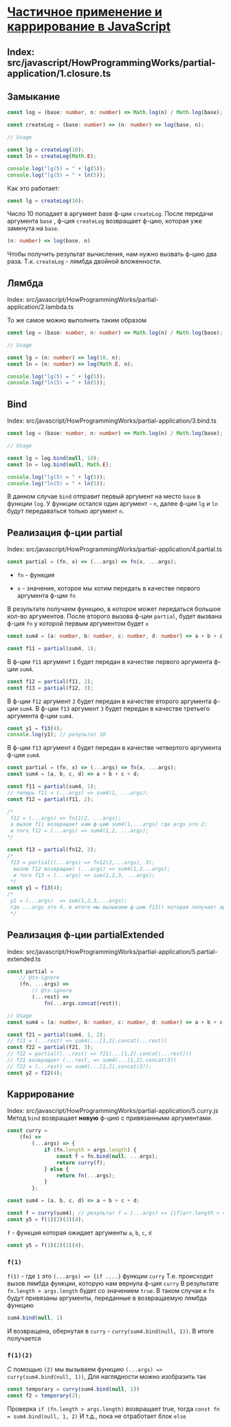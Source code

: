 # [Частичное применение и каррирование в JavaScript](https://github.com/HowProgrammingWorks/PartialApplication)

Index:
src/javascript/HowProgrammingWorks/partial-application/1.closure.ts
---

## Замыкание

```typescript
const log = (base: number, n: number) => Math.log(n) / Math.log(base);

const createLog = (base: number) => (n: number) => log(base, n);

// Usage

const lg = createLog(10);
const ln = createLog(Math.E);

console.log("lg(5) = " + lg(5));
console.log("lg(5) = " + ln(5));
```

Как это работает:

```typescript
const lg = createLog(10);
```

Число 10 попадает в аргумент base ф-ции `createLog`.
После передачи аргумента `base` , ф-ция  `createLog` возвращает ф-цию, которая уже замкнута на `base`.

```typescript
(n: number) => log(base, n)
```

Чтобы получить результат вычисления, нам нужно вызвать ф-цию два раза. Т.к. `createLog` - лямбда двойной вложенности.

## Лямбда

Index:
src/javascript/HowProgrammingWorks/partial-application/2.lambda.ts

То же самое можно выполнить таким образом

```typescript
const log = (base: number, n: number) => Math.log(n) / Math.log(base);

// Usage

const lg = (n: number) => log(10, n);
const ln = (n: number) => log(Math.E, n);

console.log("lg(5) = " + lg(5));
console.log("ln(5) = " + ln(5));
```

## Bind

Index:
src/javascript/HowProgrammingWorks/partial-application/3.bind.ts

```typescript
const log = (base: number, n: number) => Math.log(n) / Math.log(base);

// Usage

const lg = log.bind(null, 10);
const ln = log.bind(null, Math.E);

console.log("lg(5) = " + lg(5));
console.log("ln(5) = " + ln(5));

```

В данном случае `bind` отправит первый аргумент на место `base` в функции `log`.
У функции остался один аргумент - `n`, далее ф-ции `lg` и `ln` будут передаваться только аргумент `n`.

## Реализация ф-ции partial

Index:
src/javascript/HowProgrammingWorks/partial-application/4.partial.ts

```typescript
const partial = (fn, x) => (...args) => fn(x, ...args);
```

- `fn` - функция

- `x` - значение, которое мы хотим передать в качестве первого аргумента ф-ции `fn`

В результате получаем функцию, в которое может передаться большое кол-во аргументов.
После второго вызова ф-ции `partial`, будет вызвана ф-ция `fn` у которой первым аргументом будет `x`

```typescript
const sum4 = (a: number, b: number, c: number, d: number) => a + b + c + d;

const f11 = partial(sum4, 1);

```

В ф-ции `f11` аргумент `1` будет передан в качестве первого аргумента ф-ции `sum4`.

```typescript
const f12 = partial(f11, 2);
const f13 = partial(f12, 3);
```

В ф-ции `f12` аргумент `2` будет передан в качестве второго аргумента ф-ции `sum4`.
В ф-ции `f13` аргумент `3` будет передан в качестве третьего аргумента ф-ции `sum4`.

```typescript
const y1 = f13(4);
console.log(y1); // результат 10
```

В ф-ции `f13` аргумент `4` будет передан в качестве четвертого аргумента ф-ции `sum4`.

```typescript
const partial = (fn, x) => (...args) => fn(x, ...args);
const sum4 = (a, b, c, d) => a + b + c + d;

const f11 = partial(sum4, 1);
// теперь f11 = (...args) => sum4(1, ...args);
const f12 = partial(f11, 2);

/*
 f12 = (...args) => fn11(2, ...args);
 а вызов f11 возвращает нам ф-цию sum4(1,...args) где args это 2;
 и того f12 = (...args) => sum4(1,2, ...args);
*/

const f13 = partial(fn12, 3);
/*
 f13 = partial((...args) => fn12(2,...args), 3);
  вызов f12 возвращает (...args) => sum4(1,2...args);
  и того f13 = (...args) => sum(1,2,3, ...args); 
 */
const y1 = f13(4);
/*
 y1 = (...args)  => sum(1,2,3,...args);
 где ...args это 4. в итоге мы вызываем ф-цию f13() которая получает аргумент 4 и возвращает результат вызова sum(1,2,3,4)
 */
```

## Реализация ф-ции partialExtended

Index:
src/javascript/HowProgrammingWorks/partial-application/5.partial-extended.ts

```typescript
const partial =
    // @ts-ignore
    (fn, ...args) =>
        // @ts-ignore
        (...rest) =>
            fn(...args.concat(rest));

// Usage
const sum4 = (a: number, b: number, c: number, d: number) => a + b + c + d;

const f21 = partial(sum4, 1, 2);
// f21 = (...rest) => sum4(...[1,2].concat(...rest))
const f22 = partial(f21, 3);
// f22 = partial((...rest) => f21(...[1,2].concat(...rest)))
// f21 возвращает (...rest, => sum4(...[1,2].concat(3))
// f22 = (...rest) => sum4(...[1,2].concat(3));
const y2 = f22(4);
```

## Каррирование

Index:
src/javascript/HowProgrammingWorks/partial-application/5.curry.js
Метод `bind`  возвращает **новую** ф-цию с привязанными аргументами.

````javascript
const curry =
    (fn) =>
        (...args) => {
            if (fn.length > args.length) {
                const f = fn.bind(null, ...args);
                return curry(f);
            } else {
                return fn(...args);
            }
        };

const sum4 = (a, b, c, d) => a + b + c + d;

const f = curry(sum4); // результат f = (...args) => {if(arr.length > 4) {...} else { fn(..args); }}
const y5 = f(1)(2)(3)(4);
````

`f` - функция которая ожидает аргументы `a`, `b`, `c`, `d`

```javascript
const y5 = f(1)(2)(3)(4);
```

### `f(1)`

`f(1)` - где `1` это `(...args) => {if ....}`  функции  `curry`
Т.е. происходит вызов лямбда функции, которую нам вернула ф-ция `curry`
В результате `fn.length > args.length` будет со значением `true`.
В таком случае к `fn` будут привязаны аргументы, переданные в возвращаемую лямбда функцию

```javascript
sum4.bind(null, 1)
```

И возвращена, обернутая в `curry` - `curry(sum4.bind(null, 1))`.
В итоге получается

### `f(1)(2)`

С помощью `(2)` мы вызываем функцию `(...args) => curry(sum4.bind(null, 1))`,
Для наглядности можно изобразить так

```javascript
const temporary = curry(sum4.bind(null, 1))
const f2 = temporary(2);
```

Проверка `if (fn.length > args.length)` возвращает true, тогда
```const fn = sum4.bind(null, 1, 2)```
И т.д., пока не отработает блок `else`
